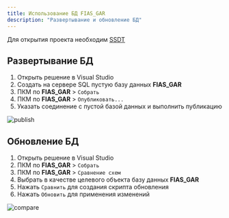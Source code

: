 ```yaml
---
title: Использование БД FIAS_GAR
description: "Развертывание и обновление БД"
---
```


Для открытия проекта необходим [SSDT](https://docs.microsoft.com/en-us/sql/ssdt/download-sql-server-data-tools-ssdt)

## Развертывание БД

1. Открыть решение в Visual Studio
2. Создать на сервере SQL пустую базу данных **FIAS_GAR**
3. ПКМ по **FIAS_GAR** > `Собрать`
4. ПКМ по **FIAS_GAR** > `Опубликовать...`
5. Указать соединение с пустой базой данных и выполнить публикацию

![publish](assets/fias-gar/publish.png)

## Обновление БД

1. Открыть решение в Visual Studio
2. ПКМ по **FIAS_GAR** > `Собрать`
3. ПКМ по **FIAS_GAR** > `Сравнение схем`
4. Выбрать в качестве целевого объекта базу данных **FIAS_GAR**
5. Нажать `Сравнить` для создания скрипта обновления
6. Нажать `Обновить` для применения изменений

![compare](assets/fias-gar/compare.png)
